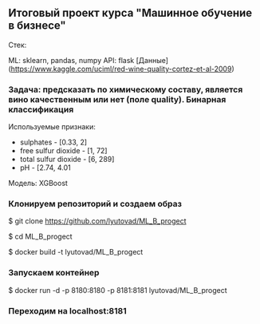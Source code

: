 ## Итоговый проект курса "Машинное обучение в бизнесе"

Стек:

ML: sklearn, pandas, numpy API: flask [Данные] (https://www.kaggle.com/uciml/red-wine-quality-cortez-et-al-2009)

### Задача: предсказать по химическому составу, является вино качественным или нет (поле quality). Бинарная классификация

Используемые признаки:

- sulphates - [0.33, 2]
- free sulfur dioxide - [1, 72]
- total sulfur dioxide - [6, 289]
- pH - [2.74, 4.01

Модель: XGBoost


### Клонируем репозиторий и создаем образ

$ git clone https://github.com/lyutovad/ML_B_progect

$ cd ML_B_progect

$ docker build -t lyutovad/ML_B_progect

### Запускаем контейнер

$ docker run -d -p 8180:8180 -p 8181:8181 lyutovad/ML_B_progect

### Переходим на localhost:8181

